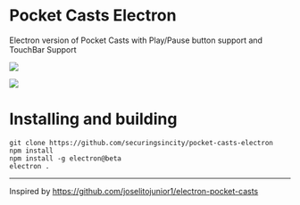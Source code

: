 # Pocket Casts Electron
Electron version of Pocket Casts with Play/Pause button support and TouchBar Support

![](https://raw.githubusercontent.com/securingsincity/pocket-casts-electron/master/images/screenshot.png)

![](https://raw.githubusercontent.com/securingsincity/pocket-casts-electron/master/images/touchbar.png)

# Installing and building
```
git clone https://github.com/securingsincity/pocket-casts-electron
npm install 
npm install -g electron@beta
electron . 
```

--- 

Inspired by https://github.com/joselitojunior1/electron-pocket-casts
